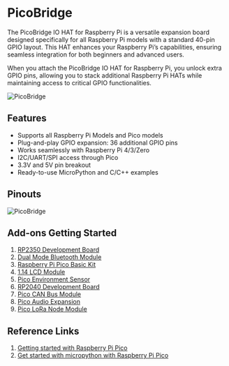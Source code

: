 # PicoBridge
The PicoBridge IO HAT for Raspberry Pi is a versatile expansion board designed specifically for all Raspberry Pi models with a standard 40-pin GPIO layout. This HAT enhances your Raspberry Pi’s capabilities, ensuring seamless integration for both beginners and advanced users.

When you attach the PicoBridge IO HAT for Raspberry Pi, you unlock extra GPIO pins, allowing you to stack additional Raspberry Pi HATs while maintaining access to critical GPIO functionalities.

![PicoBridge](https://i.kickstarter.com/assets/047/670/318/c464fbb16af182c567a853d330eaa79b_original.gif?fit=scale-down&origin=ugc&q=92&v=1735311096&width=680&sig=olW%2BYEkkT3XGZXfkJC1RrLyfywQN20ak%2FLSO00aLqzw%3D)

## Features
- Supports all Raspberry Pi Models and Pico models
- Plug-and-play GPIO expansion: 36 additional GPIO pins
- Works seamlessly with Raspberry Pi 4/3/Zero
- I2C/UART/SPI access through Pico
- 3.3V and 5V pin breakout
- Ready-to-use MicroPython and C/C++ examples

## Pinouts
![PicoBridge](https://i.kickstarter.com/assets/047/695/452/5f77c32a31586c44cb9124fe3570bce1_original.jpg?fit=scale-down&origin=ugc&q=92&v=1735637054&width=680&sig=BKJVV8NlnJU7AFjRV4QQQWdmbDFJ2Jc3RURfbacOdzg%3D)

## Add-ons Getting Started
1. [RP2350 Development Board](https://www.waveshare.com/wiki/RP2350-Plus)
2. [Dual Mode Bluetooth Module](https://www.waveshare.com/wiki/Pico-BLE)
3. [Raspberry Pi Pico Basic Kit](https://www.waveshare.com/wiki/Raspberry_Pi_Pico)
4. [1.14 LCD Module](https://www.waveshare.com/wiki/Pico-LCD-1.14)
5. [Pico Environment Sensor](https://www.waveshare.com/wiki/Pico-Environment-Sensor)
6. [RP2040 Development Board](http://www.waveshare.com/wiki/RP2040-Plus)
7. [Pico CAN Bus Module](https://www.waveshare.com/wiki/Pico-CAN-B)
8. [Pico Audio Expansion](https://www.waveshare.com/wiki/Pico-Audio)
9. [Pico LoRa Node Module](https://www.waveshare.com/wiki/Pico-LoRa-SX1262)

## Reference Links
1. [Getting started with Raspberry Pi Pico](https://files.waveshare.com/wiki/common/Getting-started-with-pico-2.pdf)
2. [Get started with micropython with Raspberry Pi Pico](https://magazine.raspberrypi.com/books/micropython-pico)

